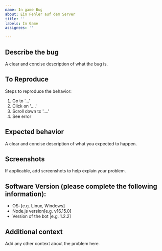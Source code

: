 ```yaml
---
name: In game Bug
about: Ein Fehler auf dem Server
title: ''
labels: In Game
assignees: ''

---
```


## Describe the bug
A clear and concise description of what the bug is.

## To Reproduce
Steps to reproduce the behavior:
1. Go to '...'
2. Click on '....'
3. Scroll down to '....'
4. See error

## Expected behavior
A clear and concise description of what you expected to happen.

## Screenshots
If applicable, add screenshots to help explain your problem.

## Software Version (please complete the following information):
 - OS: [e.g. Linux, Windows]
 - Node.js version[e.g. v16.15.0]
 - Version of the bot [e.g. 1.2.2]

## Additional context
Add any other context about the problem here.
